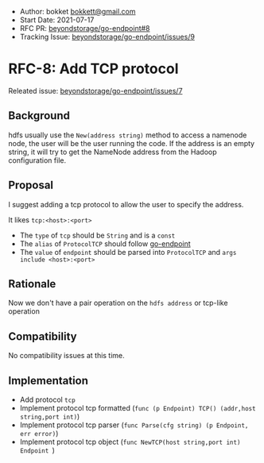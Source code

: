 - Author: bokket  <bokkett@gmail.com>
- Start Date: 2021-07-17
- RFC PR: [beyondstorage/go-endpoint#8](https://github.com/beyondstorage/go-endpoint/pull/8)
- Tracking Issue: [beyondstorage/go-endpoint/issues/9](https://github.com/beyondstorage/go-endpoint/issues/9)

# RFC-8: Add TCP protocol

Releated issue: [beyondstorage/go-endpoint/issues/7](https://github.com/beyondstorage/go-endpoint/issues/7)

## Background

hdfs usually use the `New(address string)` method to access a namenode node, the user will be the user running the code. If the address is an empty string, it will try to get the NameNode address from the Hadoop configuration file.

## Proposal

I suggest adding a tcp protocol to allow the user to specify the address.

It likes `tcp:<host>:<port>`

- The `type` of `tcp` should be `String` and is a `const`
- The `alias` of `ProtocolTCP` should follow  [go-endpoint](https://github.com/beyondstorage/go-endpoint/blob/master/README.md)
- The `value` of `endpoint` should be parsed into `ProtocolTCP`  and   `args include <host>:<port>`

## Rationale

Now we don't have a pair operation on the `hdfs address` or tcp-like operation

## Compatibility

No compatibility issues at this time.

## Implementation

- Add protocol `tcp`
- Implement protocol tcp formatted (`func (p Endpoint) TCP() (addr,host string,port int)`)
- Implement protocol tcp parser (`func Parse(cfg string) (p Endpoint, err error)`)
- Implement protocol tcp object (`func NewTCP(host string,port int) Endpoint `)